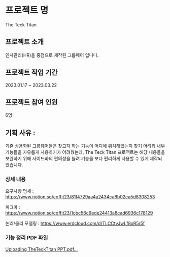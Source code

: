 # 프로젝트 명
The Teck Titan

## 프로젝트 소개
인사관리(HR)을 중점으로 제작된 그룹웨어 입니다.

## 프로젝트 작업 기간
2023.01.17 ~ 2023.03.22

## 프로젝트 참여 인원
6명

## 기획 사유 : 
기존 상용화된 그룹웨어들은 찾고자 하는 기능이 어디에 위치해있는지 찾기 어려워 내부 기능들을 자유롭게 사용하기가 어려웠는데,
The Teck Titan 프로젝트는 해당 내용들을 보완하기 위해 사이드바의 편의성을 늘려 기능을 보다 편리하게 사용할 수 있게 제작되었습니다.

### 상세 내용

요구사항 명세 : https://www.notion.so/coffit23/81f4729aa4a2434ca8b02ca5d8308253

피그마 : https://www.notion.so/coffit23/1cbc56c9ede24413a8cad6936c178129

논리/물리 모델링 : https://www.erdcloud.com/d/TLCCtvJwLf8xR5r5f

### 기능 정리 PDF 파일
[Uploading TheTeckTitan PPT.pdf…]()
